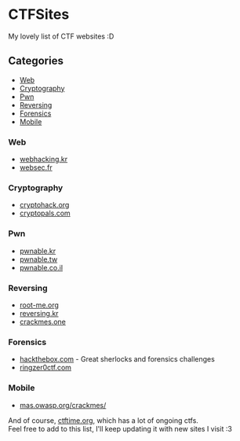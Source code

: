 # CTFSites

My lovely list of CTF websites :D

## Categories

- [Web](###Web)
- [Cryptography](###Cryptography)
- [Pwn](###Pwn)
- [Reversing](###Reversing)
- [Forensics](###Web)
- [Mobile](###Mobile)

### Web
- [webhacking.kr](https://webhacking.kr/)
- [websec.fr](https://websec.fr/)

### Cryptography
- [cryptohack.org](https://cryptohack.org)
- [cryptopals.com](https://cryptopals.com/)
### Pwn
- [pwnable.kr](https:pwnable.kr)
- [pwnable.tw](https:pwnable.tw)
- [pwnable.co.il](https:pwnable.co.il)

### Reversing
- [root-me.org](https://www.root-me.org/)
- [reversing.kr](http://reversing.kr/)
- [crackmes.one](https://crackmes.one/)

### Forensics
- [hackthebox.com](https://www.hackthebox.com/) - Great sherlocks and forensics challenges
- [ringzer0ctf.com](https://ringzer0ctf.com)

### Mobile
- [mas.owasp.org/crackmes/](https://mas.owasp.org/crackmes/)

And of course, [ctftime.org](https://ctftime.org), which has a lot of ongoing ctfs. \
Feel free to add to this list, I'll keep updating it with new sites I visit :3
